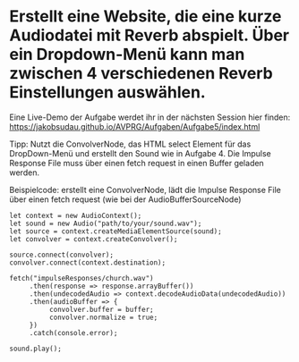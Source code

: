 # Erstellt eine Website, die eine kurze Audiodatei mit Reverb abspielt. Über ein Dropdown-Menü kann man zwischen 4 verschiedenen Reverb Einstellungen auswählen.

Eine Live-Demo der Aufgabe werdet ihr in der nächsten Session hier finden: https://jakobsudau.github.io/AVPRG/Aufgaben/Aufgabe5/index.html

Tipp: Nutzt die ConvolverNode, das HTML select Element für das DropDown-Menü und erstellt den Sound wie in Aufgabe 4. Die Impulse Response File muss über einen fetch request in einen Buffer geladen werden.

Beispielcode: erstellt eine ConvolverNode, lädt die Impulse Response File über einen fetch request (wie bei der AudioBufferSourceNode)
```
let context = new AudioContext();
let sound = new Audio("path/to/your/sound.wav");
let source = context.createMediaElementSource(sound);
let convolver = context.createConvolver();

source.connect(convolver);
convolver.connect(context.destination);

fetch("impulseResponses/church.wav")
     .then(response => response.arrayBuffer())
     .then(undecodedAudio => context.decodeAudioData(undecodedAudio))
     .then(audioBuffer => {
          convolver.buffer = buffer;
          convolver.normalize = true;
     })
     .catch(console.error);
     
sound.play();
```